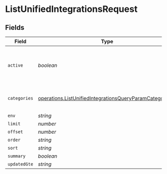 # ListUnifiedIntegrationsRequest


## Fields

| Field                                                                                                                                     | Type                                                                                                                                      | Required                                                                                                                                  | Description                                                                                                                               |
| ----------------------------------------------------------------------------------------------------------------------------------------- | ----------------------------------------------------------------------------------------------------------------------------------------- | ----------------------------------------------------------------------------------------------------------------------------------------- | ----------------------------------------------------------------------------------------------------------------------------------------- |
| `active`                                                                                                                                  | *boolean*                                                                                                                                 | :heavy_minus_sign:                                                                                                                        | Filter the results for only the workspace's active integrations                                                                           |
| `categories`                                                                                                                              | [operations.ListUnifiedIntegrationsQueryParamCategories](../../../sdk/models/operations/listunifiedintegrationsqueryparamcategories.md)[] | :heavy_minus_sign:                                                                                                                        | Filter the results on these categories                                                                                                    |
| `env`                                                                                                                                     | *string*                                                                                                                                  | :heavy_minus_sign:                                                                                                                        | N/A                                                                                                                                       |
| `limit`                                                                                                                                   | *number*                                                                                                                                  | :heavy_minus_sign:                                                                                                                        | N/A                                                                                                                                       |
| `offset`                                                                                                                                  | *number*                                                                                                                                  | :heavy_minus_sign:                                                                                                                        | N/A                                                                                                                                       |
| `order`                                                                                                                                   | *string*                                                                                                                                  | :heavy_minus_sign:                                                                                                                        | N/A                                                                                                                                       |
| `sort`                                                                                                                                    | *string*                                                                                                                                  | :heavy_minus_sign:                                                                                                                        | N/A                                                                                                                                       |
| `summary`                                                                                                                                 | *boolean*                                                                                                                                 | :heavy_minus_sign:                                                                                                                        | N/A                                                                                                                                       |
| `updatedGte`                                                                                                                              | *string*                                                                                                                                  | :heavy_minus_sign:                                                                                                                        | N/A                                                                                                                                       |